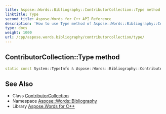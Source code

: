 ```yaml
---
title: Aspose::Words::Bibliography::ContributorCollection::Type method
linktitle: Type
second_title: Aspose.Words for C++ API Reference
description: 'How to use Type method of Aspose::Words::Bibliography::ContributorCollection class in C++.'
type: docs
weight: 1000
url: /cpp/aspose.words.bibliography/contributorcollection/type/
---
```

## ContributorCollection::Type method




```cpp
static const System::TypeInfo & Aspose::Words::Bibliography::ContributorCollection::Type()
```

## See Also

* Class [ContributorCollection](../)
* Namespace [Aspose::Words::Bibliography](../../)
* Library [Aspose.Words for C++](../../../)
